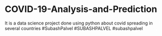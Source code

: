# COVID-19-Analysis-and-Prediction
It is a data science project done using python about covid spreading in several countries #SubashPalvel #SUBASHPALVEL #subashpalvel
